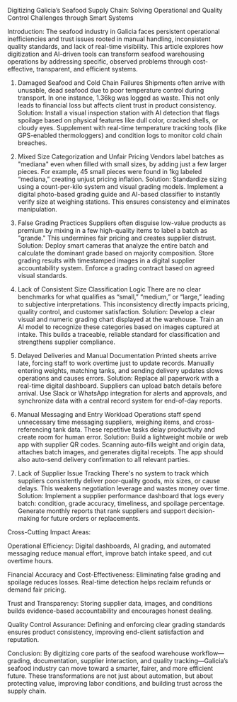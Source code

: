 Digitizing Galicia’s Seafood Supply Chain: Solving Operational and Quality Control Challenges through Smart Systems

Introduction:
The seafood industry in Galicia faces persistent operational inefficiencies and trust issues rooted in manual handling, inconsistent quality standards, and lack of real-time visibility. This article explores how digitization and AI-driven tools can transform seafood warehousing operations by addressing specific, observed problems through cost-effective, transparent, and efficient systems.

1. Damaged Seafood and Cold Chain Failures
Shipments often arrive with unusable, dead seafood due to poor temperature control during transport. In one instance, 1.36kg was logged as waste. This not only leads to financial loss but affects client trust in product consistency.
Solution: Install a visual inspection station with AI detection that flags spoilage based on physical features like dull color, cracked shells, or cloudy eyes. Supplement with real-time temperature tracking tools (like GPS-enabled thermologgers) and condition logs to monitor cold chain breaches.

2. Mixed Size Categorization and Unfair Pricing
Vendors label batches as "mediana" even when filled with small sizes, by adding just a few larger pieces. For example, 45 small pieces were found in 1kg labeled “mediana,” creating unjust pricing inflation.
Solution: Standardize sizing using a count-per-kilo system and visual grading models. Implement a digital photo-based grading guide and AI-based classifier to instantly verify size at weighing stations. This ensures consistency and eliminates manipulation.

3. False Grading Practices
Suppliers often disguise low-value products as premium by mixing in a few high-quality items to label a batch as "grande." This undermines fair pricing and creates supplier distrust.
Solution: Deploy smart cameras that analyze the entire batch and calculate the dominant grade based on majority composition. Store grading results with timestamped images in a digital supplier accountability system. Enforce a grading contract based on agreed visual standards.

4. Lack of Consistent Size Classification Logic
There are no clear benchmarks for what qualifies as “small,” “medium,” or “large,” leading to subjective interpretations. This inconsistency directly impacts pricing, quality control, and customer satisfaction.
Solution: Develop a clear visual and numeric grading chart displayed at the warehouse. Train an AI model to recognize these categories based on images captured at intake. This builds a traceable, reliable standard for classification and strengthens supplier compliance.

5. Delayed Deliveries and Manual Documentation
Printed sheets arrive late, forcing staff to work overtime just to update records. Manually entering weights, matching tanks, and sending delivery updates slows operations and causes errors.
Solution: Replace all paperwork with a real-time digital dashboard. Suppliers can upload batch details before arrival. Use Slack or WhatsApp integration for alerts and approvals, and synchronize data with a central record system for end-of-day reports.

6. Manual Messaging and Entry Workload
Operations staff spend unnecessary time messaging suppliers, weighing items, and cross-referencing tank data. These repetitive tasks delay productivity and create room for human error.
Solution: Build a lightweight mobile or web app with supplier QR codes. Scanning auto-fills weight and origin data, attaches batch images, and generates digital receipts. The app should also auto-send delivery confirmation to all relevant parties.

7. Lack of Supplier Issue Tracking
There's no system to track which suppliers consistently deliver poor-quality goods, mix sizes, or cause delays. This weakens negotiation leverage and wastes money over time.
Solution: Implement a supplier performance dashboard that logs every batch: condition, grade accuracy, timeliness, and spoilage percentage. Generate monthly reports that rank suppliers and support decision-making for future orders or replacements.

Cross-Cutting Impact Areas:

Operational Efficiency:
Digital dashboards, AI grading, and automated messaging reduce manual effort, improve batch intake speed, and cut overtime hours.

Financial Accuracy and Cost-Effectiveness:
Eliminating false grading and spoilage reduces losses. Real-time detection helps reclaim refunds or demand fair pricing.

Trust and Transparency:
Storing supplier data, images, and conditions builds evidence-based accountability and encourages honest dealing.

Quality Control Assurance:
Defining and enforcing clear grading standards ensures product consistency, improving end-client satisfaction and reputation.

Conclusion:
By digitizing core parts of the seafood warehouse workflow—grading, documentation, supplier interaction, and quality tracking—Galicia’s seafood industry can move toward a smarter, fairer, and more efficient future. These transformations are not just about automation, but about protecting value, improving labor conditions, and building trust across the supply chain.